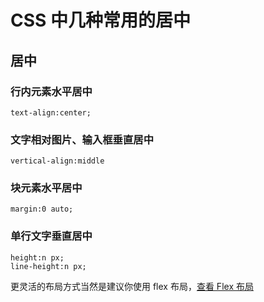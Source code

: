 # CSS 中几种常用的居中

## 居中

### 行内元素水平居中

```
text-align:center;
```

### 文字相对图片、输入框垂直居中

```
vertical-align:middle
```

### 块元素水平居中

```
margin:0 auto;
```

### 单行文字垂直居中

```
height:n px;
line-height:n px;
```

更灵活的布局方式当然是建议你使用 flex 布局，[查看 Flex 布局](https://www.jianshu.com/p/7cfb990d8dfd)
